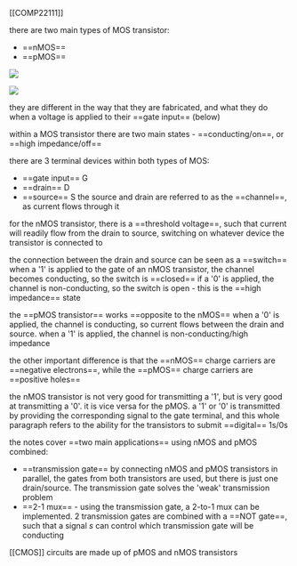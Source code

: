 [[COMP22111]]

there are two main types of MOS transistor:
- ==nMOS==
- ==pMOS==

![](https://i.imgur.com/RhtikN3.png)

![](https://i.imgur.com/DFcb8Bp.png)


they are different in the way that they are fabricated, and what they do when a voltage is applied to their ==gate input== (below)

within a MOS transistor there are two main states - ==conducting/on==, or ==high impedance/off==

there are 3 terminal devices within both types of MOS:
- ==gate input== G
- ==drain== D
- ==source== S
the source and drain are referred to as the ==channel==, as current flows through it

for the nMOS transistor, there is a ==threshold voltage==, such that current will readily flow from the drain to source, switching on whatever device the transistor is connected to

the connection between the drain and source can be seen as a ==switch==
when a '1' is applied to the gate of an nMOS transistor, the channel becomes conducting, so the switch is ==closed==
if a '0' is applied, the channel is non-conducting, so the switch is open - this is the ==high impedance== state

the ==pMOS transistor== works ==opposite to the nMOS==
when a '0' is applied, the channel is conducting, so current flows between the drain and source. when a '1' is applied, the channel is non-conducting/high impedance

the other important difference is that the ==nMOS== charge carriers are ==negative electrons==, while the ==pMOS== charge carriers are ==positive holes==

the nMOS transistor is not very good for transmitting a '1', but is very good at transmitting a '0'. it is vice versa for the pMOS. a '1' or '0' is transmitted by providing the corresponding signal to the gate terminal, and this whole paragraph refers to the ability for the transistors to submit ==digital== 1s/0s

the notes cover ==two main applications== using nMOS and pMOS combined:
- ==transmission gate== by connecting nMOS and pMOS transistors in parallel, the gates from both transistors are used, but there is just one drain/source. The transmission gate solves the 'weak' transmission problem
- ==2-1 mux== - using the transmission gate, a 2-to-1 mux can be implemented. 2 transmission gates are combined with a ==NOT gate==, such that a signal $s$ can control which transmission gate will be conducting

[[CMOS]] circuits are made up of pMOS and nMOS transistors